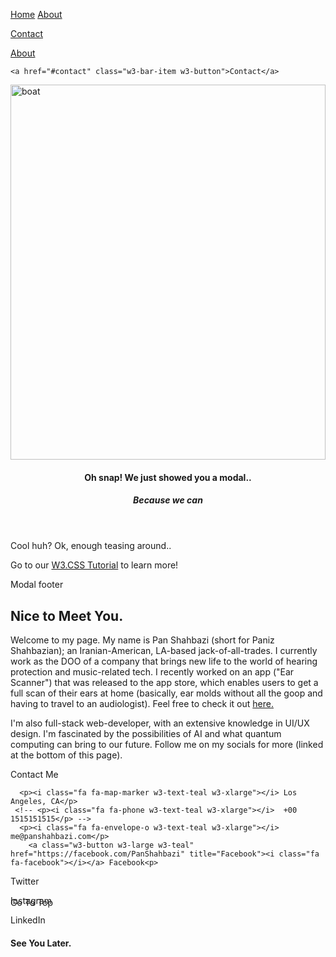 <html>
<title>W3.CSS Template</title>
<meta charset="UTF-8">
<meta name="viewport" content="width=device-width, initial-scale=1">
<link rel="stylesheet" href="https://www.w3schools.com/w3css/4/w3.css">
<link rel="stylesheet" href="https://www.w3schools.com/lib/w3-theme-black.css">
<link rel="stylesheet" href="https://cdnjs.cloudflare.com/ajax/libs/font-awesome/4.7.0/css/font-awesome.min.css">
<body id="myPage">



<!-- Navbar -->
<div class="w3-top">
 <div class="w3-bar w3-theme-d2 w3-left-align">

  <a href="#" class="w3-bar-item w3-button w3-teal"><i class="fa fa-home w3-margin-right"></i>Home</a>
  <a href="#team" class="w3-bar-item w3-button w3-hide-small w3-hover-white">About</a>
 
  <a href="#contact" class="w3-bar-item w3-button w3-hide-small w3-hover-white">Contact</a>
    <div class="w3-dropdown-hover w3-hide-small">
   
  </div>
  
 </div>

  <!-- Navbar on small screens -->
  <div id="navDemo" class="w3-bar-block w3-theme-d2 w3-hide w3-hide-large w3-hide-medium">
    <a href="#team" class="w3-bar-item w3-button">About</a>

    <a href="#contact" class="w3-bar-item w3-button">Contact</a>

  </div>
</div>

<!-- Image Header -->

  <img src="https://i.ibb.co/9G3WQbZ/pan-1.png" alt="boat" style="width:100%;min-height:350px;max-height:600px;">
  <div class="w3-container w3-display-bottomleft w3-margin-bottom">  
   
  </div>
</div>

<!-- Modal -->
<div id="id01" class="w3-modal">
  <div class="w3-modal-content w3-card-4 w3-animate-top">
    <header class="w3-container w3-teal w3-display-container"> 
      <span onclick="document.getElementById('id01').style.display='none'" class="w3-button w3-teal w3-display-topright"><i class="fa fa-remove"></i></span>
      <h4>Oh snap! We just showed you a modal..</h4>
      <h5>Because we can <i class="fa fa-smile-o"></i></h5>
    </header>
    <div class="w3-container">
      <p>Cool huh? Ok, enough teasing around..</p>
      <p>Go to our <a class="w3-text-teal" href="/w3css/default.asp">W3.CSS Tutorial</a> to learn more!</p>
    </div>
    <footer class="w3-container w3-teal">
      <p>Modal footer</p>
    </footer>
  </div>
</div>

<!-- Team Container -->
<div class="w3-container w3-padding-64 w3-center" id="team">
<h2>Nice to Meet You.</h2>
<p>Welcome to my page. My name is Pan Shahbazi (short for Paniz Shahbazian); an Iranian-American, LA-based jack-of-all-trades. I currently work as the DOO of a company that brings new life to the world of hearing protection and music-related tech. I recently worked on an app ("Ear Scanner") that was released to the app store, which enables users to get a full scan of their ears at home (basically, ear molds without all the goop and having to travel to an audiologist). Feel free to check it out <a href="https://apps.apple.com/us/app/ear-scanner/id1557053042">here.</a></p><p>

I'm also full-stack web-developer, with an extensive knowledge in UI/UX design. I'm fascinated by the possibilities of AI and what quantum computing can bring to our future. Follow me on my socials for more (linked at the bottom of this page).
</p>




</div>


<!--
<div class="w3-row-padding w3-padding-64 w3-theme-l1" id="work">

<div class="w3-quarter">
<h2>Upcoming Events</h2>
<p>Lorem ipsum dolor sit amet, consectetur adipiscing elit, sed do eiusmod tempor incididunt ut labore et dolore magna aliqua. Ut enim ad minim veniam, quis nostrud exercitation ullamco laboris nisi ut aliquip ex ea commodo consequat. Duis aute irure dolor in reprehenderit in voluptate velit esse cillum dolore eu fugiat nulla pariatur. Excepteur sint occaecat cupidatat non proident, sunt in culpa qui officia deserunt mollit anim id est laborum.</p>
</div>

<div class="w3-quarter">
<div class="w3-card w3-white">
  <img src="/w3images/snow.jpg" alt="Snow" style="width:100%">
  <div class="w3-container">
  <h3>Customer 1</h3>
  <h4>Trade</h4>
  <p>Blablabla</p>
  <p>Blablabla</p>
  <p>Blablabla</p>
  <p>Blablabla</p>
  </div>
  </div>
</div>

<div class="w3-quarter">
<div class="w3-card w3-white">
  <img src="/w3images/lights.jpg" alt="Lights" style="width:100%">
  <div class="w3-container">
  <h3>Customer 2</h3>
  <h4>Trade</h4>
  <p>Blablabla</p>
  <p>Blablabla</p>
  <p>Blablabla</p>
  <p>Blablabla</p>
  </div>
  </div>
</div>

<div class="w3-quarter">
<div class="w3-card w3-white">
  <img src="/w3images/mountains.jpg" alt="Mountains" style="width:100%">
  <div class="w3-container">
  <h3>Customer 3</h3>
  <h4>Trade</h4>
  <p>Blablabla</p>
  <p>Blablabla</p>
  <p>Blablabla</p>
  <p>Blablabla</p>
  </div>
  </div>
</div>

</div>
-->
<!-- Container -->
<!--
<div class="w3-container" style="position:relative">
  <a onclick="w3_open()" class="w3-button w3-xlarge w3-circle w3-teal"
  style="position:absolute;top:-28px;right:24px">+</a>
</div>

<div class="w3-row-padding w3-center w3-padding-64" id="pricing">
    <h2>PRICING</h2>
    <p>Choose a pricing plan that fits your needs.</p><br>
    <div class="w3-third w3-margin-bottom">
      <ul class="w3-ul w3-border w3-hover-shadow">
        <li class="w3-theme">
          <p class="w3-xlarge">Basic</p>
        </li>
        <li class="w3-padding-16"><b>10GB</b> Storage</li>
        <li class="w3-padding-16"><b>10</b> Emails</li>
        <li class="w3-padding-16"><b>10</b> Domains</li>
        <li class="w3-padding-16"><b>Endless</b> Support</li>
        <li class="w3-padding-16">
          <h2 class="w3-wide"><i class="fa fa-usd"></i> 10</h2>
          <span class="w3-opacity">per month</span>
        </li>
        <li class="w3-theme-l5 w3-padding-24">
          <button class="w3-button w3-teal w3-padding-large"><i class="fa fa-check"></i> Sign Up</button>
        </li>
      </ul>
    </div>

    <div class="w3-third w3-margin-bottom">
      <ul class="w3-ul w3-border w3-hover-shadow">
        <li class="w3-theme-l2">
          <p class="w3-xlarge">Pro</p>
        </li>
        <li class="w3-padding-16"><b>25GB</b> Storage</li>
        <li class="w3-padding-16"><b>25</b> Emails</li>
        <li class="w3-padding-16"><b>25</b> Domains</li>
        <li class="w3-padding-16"><b>Endless</b> Support</li>
        <li class="w3-padding-16">
          <h2 class="w3-wide"><i class="fa fa-usd"></i> 25</h2>
          <span class="w3-opacity">per month</span>
        </li>
        <li class="w3-theme-l5 w3-padding-24">
          <button class="w3-button w3-teal w3-padding-large"><i class="fa fa-check"></i> Sign Up</button>
        </li>
      </ul>
    </div>

    <div class="w3-third w3-margin-bottom">
      <ul class="w3-ul w3-border w3-hover-shadow">
        <li class="w3-theme">
          <p class="w3-xlarge">Premium</p>
        </li>
        <li class="w3-padding-16"><b>50GB</b> Storage</li>
        <li class="w3-padding-16"><b>50</b> Emails</li>
        <li class="w3-padding-16"><b>50</b> Domains</li>
        <li class="w3-padding-16"><b>Endless</b> Support</li>
        <li class="w3-padding-16">
          <h2 class="w3-wide"><i class="fa fa-usd"></i> 50</h2>
          <span class="w3-opacity">per month</span>
        </li>
        <li class="w3-theme-l5 w3-padding-24">
          <button class="w3-button w3-teal w3-padding-large"><i class="fa fa-check"></i> Sign Up</button>
        </li>
      </ul>
    </div>
</div> -->

<!-- Contact Container -->
<div class="w3-container w3-padding-64 w3-theme-l5" id="contact">
  <div class="w3-row">
    <div class="w3-col m5">
    <div class="w3-padding-16"><span class="w3-xlarge w3-border-teal w3-bottombar">Contact Me</span></div>
     
      <p><i class="fa fa-map-marker w3-text-teal w3-xlarge"></i> Los Angeles, CA</p>
     <!-- <p><i class="fa fa-phone w3-text-teal w3-xlarge"></i>  +00 1515151515</p> -->
      <p><i class="fa fa-envelope-o w3-text-teal w3-xlarge"></i> me@panshahbazi.com</p>
        <a class="w3-button w3-large w3-teal" href="https://facebook.com/PanShahbazi" title="Facebook"><i class="fa fa-facebook"></i></a> Facebook<p>
  <a class="w3-button w3-large w3-teal" href="https://twitter.com/PanShahbazi" title="Twitter"><i class="fa fa-twitter"></i></a> Twitter<p>
  <a class="w3-button w3-large w3-teal" href="https://instagram.com/PanShahbazi" title="IG"><i class="fa fa-instagram"></i></a> Instagram<p>
  <a class="w3-button w3-large w3-teal w3-hide-small" href="https://linkedin.com/PanShahbazi" title="Linkedin"><i class="fa fa-linkedin"></i></a> LinkedIn
    </div>
    <div class="w3-col m7">
      <form class="w3-container w3-card-4 w3-padding-16 w3-white" action="/action_page.php" target="_blank">
      <div class="w3-section">      
  <script src="https://apps.elfsight.com/p/platform.js" defer></script>
<div class="elfsight-app-1799076e-d996-443f-a7e0-c0b486c0d2f3"></div>
    </div>
  </div>
</div>

<!-- Image of location/map -->

<!-- Footer -->
<footer class="w3-container w3-padding-32 w3-theme-d1 w3-center">
  <h4>See You Later.</h4>



  <div style="position:relative;bottom:100px;z-index:1;" class="w3-tooltip w3-right">
    <span class="w3-text w3-padding w3-teal w3-hide-small">Go To Top</span>   
    <a class="w3-button w3-theme" href="#myPage"><span class="w3-xlarge">
    <i class="fa fa-chevron-circle-up"></i></span></a>
  </div>
</footer>

<script>
// Script for side navigation
function w3_open() {
  var x = document.getElementById("mySidebar");
  x.style.width = "300px";
  x.style.paddingTop = "10%";
  x.style.display = "block";
}

// Close side navigation
function w3_close() {
  document.getElementById("mySidebar").style.display = "none";
}

// Used to toggle the menu on smaller screens when clicking on the menu button
function openNav() {
  var x = document.getElementById("navDemo");
  if (x.className.indexOf("w3-show") == -1) {
    x.className += " w3-show";
  } else { 
    x.className = x.className.replace(" w3-show", "");
  }
}
</script>

</body>
</html>
